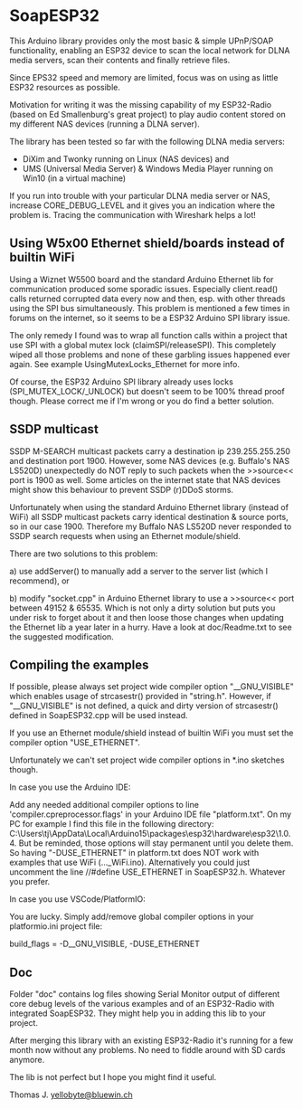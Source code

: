 # SoapESP32

This Arduino library provides only the most basic & simple UPnP/SOAP functionality, enabling an ESP32 device to scan the local network for DLNA media servers, scan their contents and finally retrieve files.

Since EPS32 speed and memory are limited, focus was on using as little ESP32 resources as possible.

Motivation for writing it was the missing capability of my ESP32-Radio (based on Ed Smallenburg's great project) to play audio content stored on my different NAS devices (running a DLNA server).

The library has been tested so far with the following DLNA media servers: 

  - DiXim and Twonky running on Linux (NAS devices) and 
  - UMS (Universal Media Server) & Windows Media Player running on Win10 (in a virtual machine)
	
If you run into trouble with your particular DLNA media server or NAS, increase CORE_DEBUG_LEVEL and it gives you an indication where the problem is. Tracing the communication with Wireshark helps a lot!

## Using W5x00 Ethernet shield/boards instead of builtin WiFi

Using a Wiznet W5500 board and the standard Arduino Ethernet lib for communication produced some sporadic issues. Especially client.read() calls returned corrupted data every now and then, esp. with other threads using the SPI bus simultaneously.
This problem is mentioned a few times in forums on the internet, so it seems to be a ESP32 Arduino SPI library issue.

The only remedy I found was to wrap all function calls within a project that use SPI with a global mutex lock (claimSPI/releaseSPI). This completely wiped all those problems and none of these garbling issues happened ever again. 
See example UsingMutexLocks_Ethernet for more info.

Of course, the ESP32 Arduino SPI library already uses locks (SPI_MUTEX_LOCK/_UNLOCK) but doesn't seem to be 100% thread proof though. Please correct me if I'm wrong or you do find a better solution.

## SSDP multicast

SSDP M-SEARCH multicast packets carry a destination ip 239.255.255.250 and destination port 1900.
However, some NAS devices (e.g. Buffalo's NAS LS520D) unexpectedly do NOT reply to such packets when the >>source<< port is 1900 as well. Some articles on the internet state that NAS devices might show this behaviour to prevent SSDP (r)DDoS storms.

Unfortunately when using the standard Arduino Ethernet library (instead of WiFi) all SSDP multicast packets carry identical destination & source ports, so in our case 1900. Therefore my Buffalo NAS LS520D never responded to SSDP search requests when using an Ethernet module/shield.

There are two solutions to this problem:

a) use addServer() to manually add a server to the server list (which I recommend), or

b) modify "socket.cpp" in Arduino Ethernet library to use a >>source<< port between 49152 & 65535. Which is not only a dirty solution but puts you under risk to forget about it and then loose those changes when updating the Ethernet lib a year later in a hurry. Have a look at doc/Readme.txt to see the suggested modification.

## Compiling the examples

If possible, please always set project wide compiler option "__GNU_VISIBLE" which enables usage of strcasestr() provided in "string.h". 
However, if "__GNU_VISIBLE" is not defined, a quick and dirty version of strcasestr() defined in SoapESP32.cpp will be used instead.

If you use an Ethernet module/shield instead of builtin WiFi you must set the compiler option "USE_ETHERNET".

Unfortunately we can't set project wide compiler options in *.ino sketches though. 

In case you use the Arduino IDE:

Add any needed additional compiler options to line 'compiler.cpreprocessor.flags' in your Arduino IDE file "platform.txt". 
On my PC for example I find this file in the following directory:  	C:\Users\tj\AppData\Local\Arduino15\packages\esp32\hardware\esp32\1.0.4.  But be reminded, those options will stay permanent until you delete them. So having "-DUSE_ETHERNET" in platform.txt does NOT work with examples that use WiFi (..._WiFi.ino).  Alternatively you could just uncomment the line //#define USE_ETHERNET in SoapESP32.h. Whatever you prefer.

In case you use VSCode/PlatformIO:

You are lucky. Simply add/remove global compiler options in your platformio.ini project file:

build_flags = -D__GNU_VISIBLE, -DUSE_ETHERNET
	
## Doc 

Folder "doc" contains log files showing Serial Monitor output of different core debug levels of the various examples and of an ESP32-Radio with integrated SoapESP32. They might help you in adding this lib to your project.
		
After merging this library with an existing ESP32-Radio it's running for a few month now without any problems. No need to fiddle around with SD cards anymore.

The lib is not perfect but I hope you might find it useful.

Thomas J. <yellobyte@bluewin.ch>